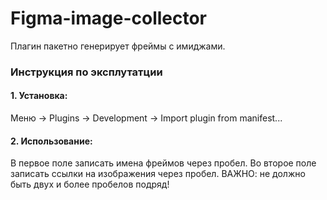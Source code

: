 # Figma-image-collector

Плагин пакетно генерирует фреймы с имиджами.

### Инструкция по эксплутатции

#### 1. Установка: 
Меню -> Plugins -> Development -> Import plugin from manifest...

#### 2. Использование: 
В первое поле записать имена фреймов через пробел.
Во второе поле записать ссылки на изображения через пробел.
ВАЖНО: не должно быть двух и более пробелов подряд!